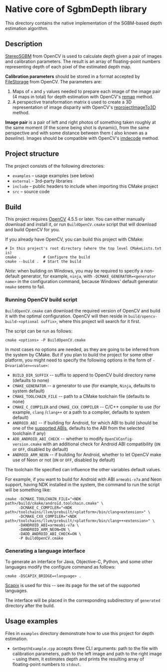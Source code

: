 # Native core of SgbmDepth library

This directory contains the native implementation of the SGBM-based depth estimation algorithm.

## Description

[StereoSGBM](https://docs.opencv.org/4.5.5/d2/d85/classcv_1_1StereoSGBM.html) from OpenCV is used to
calculate depth given a pair of images and calibration parameters. The result is an array of
floating-point numbers representing depth of each pixel of the estimated depth map.

**Calibration parameters** should be stored in a format accepted by
[FileStorage](https://docs.opencv.org/4.5.5/da/d56/classcv_1_1FileStorage.html) from OpenCV. The
parameters are:

1. Maps of `x` and `y` values needed to prepare each image of the image pair (4 maps in total) for
   depth estimation with OpenCV's
   [remap](https://docs.opencv.org/4.5.5/da/d54/group__imgproc__transform.html#gab75ef31ce5cdfb5c44b6da5f3b908ea4)
   method.
2. A perspective transformation matrix `Q` used to create a 3D representation of image disparity
   with OpenCV's
   [reprojectImageTo3D](https://docs.opencv.org/4.5.5/d9/d0c/group__calib3d.html#ga1bc1152bd57d63bc524204f21fde6e02)
   method.

**Image pair** is a pair of left and right photos of something taken roughly at the same moment (if
the scene being shot is dynamic), from the same perspective and with some distance between them (
also known as a *baseline*). Images should be compatible with OpenCV's
[imdecode](https://docs.opencv.org/4.5.5/d4/da8/group__imgcodecs.html#ga26a67788faa58ade337f8d28ba0eb19e)
method.

## Project structure

The project consists of the following directories:

- `examples` – usage examples (see below)
- `external` - 3rd-party libraries
- `include` – public headers to include when importing this CMake project
- `src` – source code

## Build

This project requires [OpenCV](https://github.com/opencv/opencv) 4.5.5 or later. You can either
manually download and install it, or run `BuildOpenCV.cmake` script that will download and build
OpenCV for you.

If you already have OpenCV, you can build this project with CMake:

```shell
# In this project's root directory (where the top level CMakeLists.txt is)
cmake .          # Configure the build
cmake --build .  # Start the build
```

*Note*: when building on Windows, you may be required to specify a non-default generator, for
example, `ninja`, with `-DCMAKE_GENERATOR=<generator name>` in the configuration command, because
Windows' default generator `nmake` seems to fail.

### Running OpenCV build script

`BuildOpenCV.cmake` can download the required version of OpenCV and build it with the optimal
configuration. OpenCV will then reside in `build/opencv-build-<optional suffix>`, where this project
will search for it first.

The script can be run as follows:

```shell
cmake <options> -P BuildOpenCV.cmake
```

In most cases no options are needed, as they are going to be inferred from the system by CMake. But
if you plan to build the project for some other platform, you might need to specify the following
options in the form of `-D<variable>=<value>`:

- `BUILD_DIR_SUFFIX` -- suffix to append to OpenCV build directory name (defaults to none)
- `CMAKE_GENERATOR` -- a generator to use (for example, `Ninja`, defaults to system default)
- `CMAKE_TOOLCHAIN_FILE` -- path to a CMake toolchain file (defaults to none)
- `CMAKE_C_COMPILER` and `CMAKE_CXX_COMPILER` -- C/C++ compiler to use (for example, `clang`
  /`clang++` or a path to a compiler, defaults to system default)
- `ANDROID_ABI` -- if building for Android, for which ABI to build (should be one of
  the [supported ABIs](https://developer.android.com/ndk/guides/abis), defaults to the ABI from the
  selected toolchain if any)
- `ADD_ANDROID_ABI_CHECK` -- whether to modify `OpenCVConfig-version.cmake` with an additional check
  for Android ABI compatibility (`ON` or `OFF`, disabled by default)
- `ANDROID_ARM_NEON` -- if building for Android, whether to let OpenCV make use of Neon or not (`ON`
  or `OFF`, disabled by default)

The toolchain file specified can influence the other variables default values.

For example, if you want to build for Android with ABI `armeabi-v7a` and Neon support, having NDK
installed in the system, the command to run the script will be something like:

```shell
cmake -DCMAKE_TOOLCHAIN_FILE="<NDK path>/build/cmake/android.toolchain.cmake" \
      -DCMAKE_C_COMPILER="<NDK path>/toolchains/llvm/prebuilt/<platform>/bin/clang<extension>" \
      -DCMAKE_CXX_COMPILER="<NDK path>/toolchains/llvm/prebuilt/<platform>/bin/clang++<extension>" \
      -DANDROID_ABI=armeabi-v7a \
      -DANDROID_ARM_NEON=ON \
      -DADD_ANDROID_ABI_CHECK=ON \
      -P BuildOpenCV.cmake
```

### Generating a language interface

To generate an interface for Java, Objective-C, Python, and some other languages modify the
configure command as follows:

```shell
cmake -DSCAPIX_BRIDGE=<language> .
```

[Scapix](https://github.com/scapix-com/scapix) is used for this -- see its page for the set of the
supported languages.

The interface will be placed in the corresponding subdirectory of `generated` directory after the
build.

## Usage examples

Files in `examples` directory demonstrate how to use this project for depth estimation.

- `GetDepthExample.cpp` accepts three CLI arguments: path to the file with calibration parameters,
  path to the left image and path to the right image – using them, it estimates depth and prints the
  resulting array of floating-point numbers to `stdout`.
